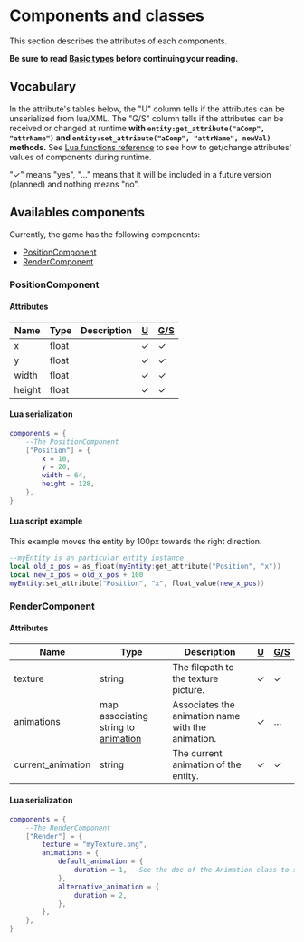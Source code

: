 # Components and classes
This section describes the attributes of each components.

**Be sure to read [Basic types](native-types.md) before continuing your reading.**

## Vocabulary

In the attribute's tables below, the "U" column tells if the attributes can be unserialized from lua/XML. The "G/S" column tells if the attributes can be received or changed at runtime **with `entity:get_attribute("aComp", "attrName")` and `entity:set_attribute("aComp", "attrName", newVal)` methods.** See [Lua functions reference](../lua.md) to see how to get/change attributes' values of components during runtime.

"✓" means "yes", "…" means that it will be included in a future version (planned) and nothing means "no".

## Availables components

Currently, the game has the following components:

 - [PositionComponent](#positioncomponent)
 - [RenderComponent](#rendercomponent)

### PositionComponent

#### Attributes

Name | Type | Description | [U](#vocabulary) | [G/S](#vocabulary)
-----|------|-------------|---|---
x | float | | ✓ | ✓
y | float | | ✓ | ✓
width | float | | ✓ | ✓
height | float | | ✓ | ✓

#### Lua serialization

```lua
components = {
    --The PositionComponent
    ["Position"] = {
        x = 10,
        y = 20,
        width = 64,
        height = 128,
    },
}
```

#### Lua script example
This example moves the entity by 100px towards the right direction.
```lua
--myEntity is an particular entity instance
local old_x_pos = as_float(myEntity:get_attribute("Position", "x"))
local new_x_pos = old_x_pos + 100
myEntity:set_attribute("Position", "x", float_value(new_x_pos))
```

### RenderComponent

#### Attributes

Name | Type | Description | [U](#vocabulary) | [G/S](#vocabulary)
-----|------|-------------|---|---
texture | string | The filepath to the texture picture. | ✓ | ✓
animations | map associating string to [animation](utility-classes.md#animation-class) | Associates the animation name with the animation. | ✓ | …
current_animation | string | The current animation of the entity. | ✓ | ✓

#### Lua serialization

```lua
components = {
    --The RenderComponent
    ["Render"] = {
        texture = "myTexture.png",
        animations = {
            default_animation = {
                duration = 1, --See the doc of the Animation class to see how Animations are serialized.
            },
            alternative_animation = {
                duration = 2,
            },
        },
    },
}
```
